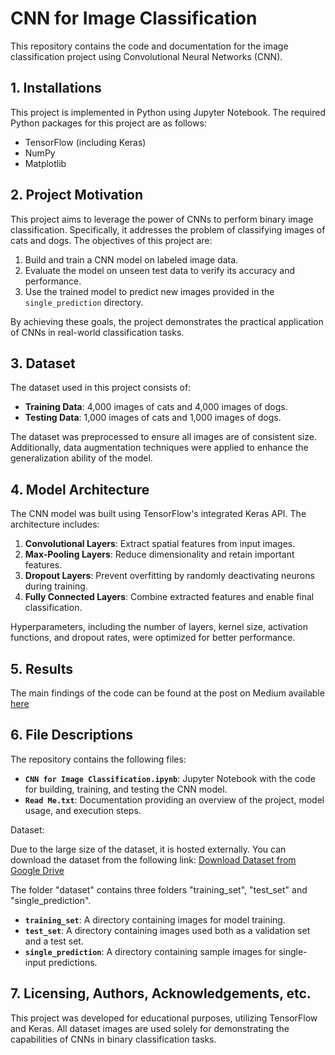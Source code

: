 # CNN for Image Classification

This repository contains the code and documentation for the image classification project using Convolutional Neural Networks (CNN).

## 1. Installations
This project is implemented in Python using Jupyter Notebook. The required Python packages for this project are as follows:

- TensorFlow (including Keras)
- NumPy
- Matplotlib




## 2. Project Motivation
This project aims to leverage the power of CNNs to perform binary image classification. Specifically, it addresses the problem of classifying images of cats and dogs. The objectives of this project are:

1. Build and train a CNN model on labeled image data.
2. Evaluate the model on unseen test data to verify its accuracy and performance.
3. Use the trained model to predict new images provided in the `single_prediction` directory.

By achieving these goals, the project demonstrates the practical application of CNNs in real-world classification tasks.



## 3. Dataset
The dataset used in this project consists of:

- **Training Data**: 4,000 images of cats and 4,000 images of dogs.
- **Testing Data**: 1,000 images of cats and 1,000 images of dogs.

The dataset was preprocessed to ensure all images are of consistent size. Additionally, data augmentation techniques were applied to enhance the generalization ability of the model.



## 4. Model Architecture
The CNN model was built using TensorFlow's integrated Keras API. The architecture includes:

1. **Convolutional Layers**: Extract spatial features from input images.
2. **Max-Pooling Layers**: Reduce dimensionality and retain important features.
3. **Dropout Layers**: Prevent overfitting by randomly deactivating neurons during training.
4. **Fully Connected Layers**: Combine extracted features and enable final classification.

Hyperparameters, including the number of layers, kernel size, activation functions, and dropout rates, were optimized for better performance.



## 5. Results
The main findings of the code can be found at the post on Medium available [here](https://medium.com/@linxiaotao/image-classification-using-convolutional-neural-networks-cnn-a-deep-learning-approach-for-cat-277c20218031)



## 6. File Descriptions
The repository contains the following files:

- **`CNN for Image Classification.ipynb`**: Jupyter Notebook with the code for building, training, and testing the CNN model.
- **`Read Me.txt`**: Documentation providing an overview of the project, model usage, and execution steps.

Dataset:

Due to the large size of the dataset, it is hosted externally. You can download the dataset from the following link:
 [Download Dataset from Google Drive](https://drive.google.com/drive/folders/1-UiYMgnw1AMJjNACfqFGjEQE8GpSGhVI?usp=sharing)

The folder "dataset" contains three folders "training_set", "test_set" and "single_prediction".
- **`training_set`**: A directory containing images for model training.
- **`test_set`**: A directory containing images used both as a validation set and a test set.
- **`single_prediction`**: A directory containing sample images for single-input predictions.



## 7. Licensing, Authors, Acknowledgements, etc.
This project was developed for educational purposes, utilizing TensorFlow and Keras. All dataset images are used solely for demonstrating the capabilities of CNNs in binary classification tasks.


